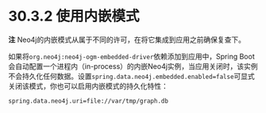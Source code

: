 # 30.3.2 使用内嵌模式

**注** Neo4j的内嵌模式从属于不同的许可，在将它集成到应用之前确保复查下。

如果将`org.neo4j:neo4j-ogm-embedded-driver`依赖添加到应用中，Spring Boot会自动配置一个进程内（in-process）的内嵌Neo4j实例，当应用关闭时，该实例不会持久化任何数据。设置`spring.data.neo4j.embedded.enabled=false`可显式关闭该模式，你也可以启用内嵌模式的持久化特性：

```text
spring.data.neo4j.uri=file://var/tmp/graph.db
```

